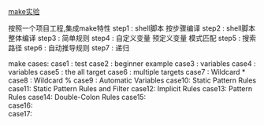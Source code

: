 [make实验](https://agui93.github.io/2021/11/12/c-language/cmake/#make)


按照一个项目工程,集成make特性
step1 : shell脚本 按步骤编译
step2 : shell脚本 整体编译
step3 : 简单规则
step4 : 自定义变量 预定义变量 模式匹配
step5 : 搜索路径
step6 : 自动推导规则
step7 : 递归 

make cases:
case1 : test
case2 : beginner example 
case3 : variables
case4 : variables
case5 : the all target 
case6 : multiple targets 
case7 : Wildcard * 
case8 : Wildcard %
case9 : Automatic Variables 
case10: Static Pattern Rules 
case11: Static Pattern Rules and Filter 
case12: Implicit Rules 
case13: Pattern Rules 
case14: Double-Colon Rules 
case15:  
case16:  
case17:  





